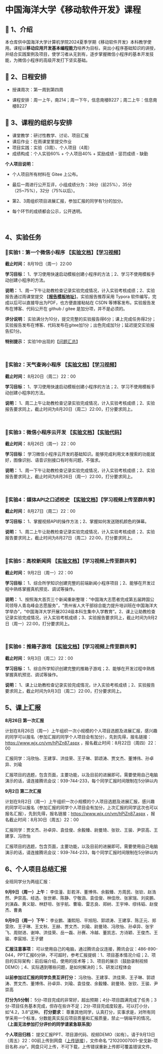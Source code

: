 # 中国海洋大学《移动软件开发》课程

## 🎉 1、介绍
本仓库供中国海洋大学计算机学院2024夏季学期《移动软件开发》本科教学使用。课程以**移动应用开发基本编程能力**培养为目标，突出小程序基础知识的讲授，并结合实践案例及项目，使学习者从无到有，逐步掌握微信小程序的基本开发技能，为微信小程序的高级开发打下坚实基础。

## 🎯 2、日程安排

- 授课周次：第一周到第四周

- 课程安排：周一上午，南214；周一下午，信息南楼B227；周二上午：信息南楼B227

##  🚀 3、课程的组织与安排

- 课堂教学：研讨性教学、讨论、项目汇报
- 课后作业：在雨课堂里提交作业
- 项目实践：实验（3周）、个人项目（4周）
- 成绩构成：个人实验60% + 个人项目40% + 奖励成绩 - 惩罚成绩 - 缺勤



**个人项目说明：**

- 个人项目所有材料在 Gitee 上公布。
- 最后一周进行公开互评，小组成绩分为：38分（前25%），35分（25~75%），32分（75%以后）。

- 第2、3周组织项目进展汇报，参加汇报的同学有1分的加分。

- 每个环节的成绩都会公示，公开透明。


<br>

##  4、实验任务

### 🚩实验1：第一个微信小程序 【[实验文档](https://gitee.com/gaopursuit/mobile_software/raw/master/lab/lab1.pdf)】【[学习视频](https://www.bilibili.com/video/BV1i4411c7dU?p=2)】

**截止时间：**  8月19日（周一）22:00 

**学习目标：** 1、学习使用快速启动模板创建小程序的方法；2、学习不使用模板手动创建小程序的方法。

**说明：** 1、周一下午让助教检查记录实验完成情况，计入实验考核成绩；2、实验报告通过雨课堂提交 【**[报告模板地址](https://gaopursuit.oss-cn-beijing.aliyuncs.com/2022/report_template.md)**】。实验报告推荐采用 Typora 软件编写，完成以后可以直接导出为PDF，也方便直接粘帖在 CSDN 等博客发布。实验报告发布在博客、代码公开在 github / gitee 是加分项，并不是必须的。

**评分说明：** 实验满分为10分，提交完整的实验报告得6分；课上完成任务得2分；实验报告发布在博客、代码发布在gitee加1分；出色完成加1分；延迟提交实验报告扣1分。

**特别提示：** 实验1中出现的【[问题汇总](https://gitee.com/gaopursuit/mobile_software/blob/master/lab/problem1.md)】

<br>

### 🚩实验2：天气查询小程序 【[实验文档](https://gitee.com/gaopursuit/mobile_software/raw/master/lab/lab2.pdf)】【[学习视频](https://www.bilibili.com/video/BV1i4411c7dU/?p=10)】

**截止时间：** 8月20日（周二）22：00

**学习目标：** 1、学习使用快速启动模板创建小程序的方法；2、学习不使用模板手动创建小程序的方法。

**说明：** 1、周二上午让助教检查记录实验完成情况，计入实验考核成绩；2、实验报告要求同上，截止时间为8月20日（周二）22:00，打分要求同上。

<br>

### 🚩实验3：微信小程序云开发 【[实验文档](https://developers.weixin.qq.com/community/develop/article/doc/0008aa90bc4e68c6a39f8b7e956813)】【[实验代码](https://gitee.com/xxwan/garbage-sorting-applet)】

**截止时间：** 8月26日（周一）22：00

**学习目标：** 学习微信小程序云开发的基础知识。能够完成利用文本搜索的功能就好，图像识别、语音识别接口有时有问题，不强求。

**说明：** 1、周一下午让助教检查记录实验完成情况，计入实验考核成绩；2、实验报告要求同上，截止时间为8月26日（周一）22:00，打分要求同上。

<br>

### 🚩实验4：媒体API之口述校史 【[实验文档](https://gitee.com/gaopursuit/mobile_software/raw/master/lab/lab4.pdf)】【学习视频上传至群共享】

**截止时间：** 8月27日（周二）22：00

**学习目标：** 1、掌握视频API的操作方法；2、掌握如何发送随机颜色的弹幕。

**说明：** 1、周二上午让助教检查记录实验完成情况，计入实验考核成绩；2、实验报告要求同上，截止时间为8月27日（周二）22:00，打分要求同上。

<br>

### 🚩实验5：高校新闻网 【[实验文档](https://gitee.com/gaopursuit/mobile_software/raw/master/lab/lab5.pdf)】【学习视频上传至群共享】

**截止时间：** 9月2日（周一）22：00

**学习目标：**  1、综合所学知识创建完整的前端新闻小程序项目；2、能够在开发过程中熟练掌握真机预览、调试等操作。

**说明：**  1、按照海大首页三个新闻重新整理：“中国海大志愿者完成第五届跨国公司领导人青岛峰会志愿服务”，“贵州省人大干部综合能力提升培训班在中国海洋大学举办”，“中国海洋大学开展2024级本科生集中入学教育”。2、课上让助教检查记录实验完成情况，计入实验考核成绩；3、实验报告要求同上，截止时间为9月2日（周一）22:00，打分要求同上。

<br>

### 🚩实验6：推箱子游戏 【[实验文档](https://gitee.com/gaopursuit/mobile_software/raw/master/lab/lab6.pdf)】【学习视频上传至群共享】

**截止时间：** 9月3日（周二）22：00

**学习目标：**   1、综合所学知识创建完整的推箱子游戏；2、能够在开发过程中熟练掌握真机预览、调试等操作。

**说明：** 1、课上让助教检查记录实验完成情况，计入实验考核成绩；2、实验报告要求同上，截止时间为9月3日（周二）22:00，打分要求同上。





##  5、课上汇报

**8月26日 第一次汇报**

计划在8月26日（周一）上午组织一次小规模的个人项目选题及进展汇报，感兴趣的同学可以报名（参加汇报的同学个人项目会有加分），先到先得，报名链接：https://www.wjx.cn/vm/hPiZn87.aspx ，报名截止时间：8月22日（周四）22：00

汇报同学：冯欣怡、王建享、洪佳荣、王子琳、郭颂涛、贾文杰、董博伟、孙卓异、刘瑜

汇报项目的选题，包含页面，主要功能，以及目前的进展即可。需要使用自己电脑演示的话，请连接腾讯会议：939-744-233，每个同学汇报时间限制在5分钟以内

**9月2日 第二次汇报**

计划在9月2日（周一）上午组织一次小规模的个人项目选题及进展汇报，感兴趣的同学可以报名（参加汇报的同学个人项目会有加分，上次汇报的同学这次也可以报名汇报），先到先得，报名链接：https://www.wjx.cn/vm/hPiZn87.aspx ，报名截止时间：8月30日（周五）22：00

汇报同学：贾文杰、孙卓异、袁佳俊、余毅臻、尉曼琦、张钦、王骏、尹崇高、王建享、冯欣怡

汇报项目的选题，包含页面，主要功能，以及目前的进展即可。需要使用自己电脑演示的话，请连接腾讯会议：939-744-233，每个同学汇报时间限制在5分钟以内
<br>

##  6、个人项目总结汇报

全班同学分为两组汇报：

**9月9日（周一）上午：** 李佳潼、彭若洋、董博伟、余毅臻、方周民、张钦、赵浩然、尹崇高、经选、张世卿、陈静、宁敬涵、袁佳俊、林佳欣、张家瑞、刘奕鹏、刘演森、黄义聪、林舒坦、张宇航、曹瑜、雷志良、郑树、王宇坤、缪纬韬、赵俊杰、曹勇

**9月9日（周一）下午：** 李业鹏、潘熙阳、平旭阳、郭颂涛、王建享、陈正元、郑雯欣、王子琳、王文秋、王赫、贾文杰、刘瑜、尉曼琦、冯欣怡、孙卓异、张宇飞、周财进、谢坤、洪佳荣、岳一磊、孙赛、冷越、董凯志、方诗颖、王俊杰、王骏、李宸旭、王子健

**汇报注意事项：** 可以使用自己的电脑，通过腾讯会议连接，腾讯会议：486-890-044，PPT汇报6分钟，不可超时，参考汇报提纲：1、项目基本情况介绍；2、项目的实际架构：前后端介绍，使用的技术等；3、项目的展示（鼓励录制视频DEMO）；4、实际遇到哪些问题，是如何解决的；5、研发过程体会

**以前参加过汇报的同学负责互评打分：** 冯欣怡、王建享、洪佳荣、王子琳、郭颂涛、贾文杰、董博伟、孙卓异、刘瑜、袁佳俊、余毅臻、尉曼琦、张钦、王骏、尹崇高

**打分为5分制：** 5分-项目完成的非常好，超出预期；4分-项目圆满完成了任务；3分-项目任务基本完成，但存在些许不足；2分-项目完成度较差。可以打小分，如“4.2，3.8”这种。 **打分要求：** 尊重其他同学，认真打分，实事求是，对所有同学采用一个标准，分数能真实反应项目质量和汇报质量，禁止一锅端平的情况。 **（上面无法参加打分评价的同学请紧急联系我）**

**个人项目归档：** 提交汇报PPT、项目源代码、视频DEMO（如有）。请于9月13日（周五）22：00前上传到网盘（[上传链接](https://www.jianguoyun.com/p/DbPr6g4QrKKIBhj_vdUFIAA)），文件命名 “21020007001-安戈新-项目名称.zip”。网盘只可上传，不可下载，上传错误重新上传即可覆盖错误文件。

